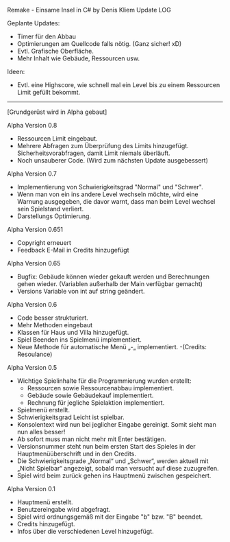 ﻿Remake - Einsame Insel in C# by Denis Kliem 
Update LOG

Geplante Updates:
- Timer für den Abbau
- Optimierungen am Quellcode falls nötig. (Ganz sicher! xD)
- Evtl. Grafische Oberfläche.
- Mehr Inhalt wie Gebäude, Ressourcen usw.

Ideen:
- Evtl. eine Highscore, wie schnell mal ein Level bis zu einem Ressourcen Limit gefüllt bekommt.

----------------------------------------------------
[Grundgerüst wird in Alpha gebaut]

Alpha Version 0.8
- Ressourcen Limit eingebaut.
- Mehrere Abfragen zum Überprüfung des Limits hinzugefügt. Sicherheitsvorabfragen, damit Limit niemals überläuft.
- Noch unsauberer Code. (Wird zum nächsten Update ausgebessert)

Alpha Version 0.7
- Implementierung von Schwierigkeitsgrad "Normal" und "Schwer".
- Wenn man von ein ins andere Level wechseln möchte, wird eine Warnung ausgegeben, die davor warnt, dass man beim Level wechsel sein   	Spielstand verliert.
- Darstellungs Optimierung.

Alpha Version 0.651
- Copyright erneuert
- Feedback E-Mail in Credits hinzugefügt

Alpha Version 0.65
- Bugfix: Gebäude können wieder gekauft werden und Berechnungen gehen wieder. (Variablen außerhalb der Main verfügbar gemacht)
- Versions Variable von int auf string geändert.

Alpha Version 0.6
- Code besser strukturiert.
- Mehr Methoden eingebaut
- Klassen für Haus und Villa hinzugefügt.
- Spiel Beenden ins Spielmenü implementiert.
- Neue Methode für automatische Menü „-„ implementiert. 
	-(Credits: Resoulance)

Alpha Version 0.5
- Wichtige Spielinhalte für die Programmierung wurden erstellt:
	- Ressourcen sowie Ressourcenabbau implementiert.
	- Gebäude sowie Gebäudekauf implementiert.
	- Rechnung für jegliche Spielaktion implementiert.
- Spielmenü erstellt.
- Schwierigkeitsgrad Leicht ist spielbar.
- Konsolentext wird nun bei jeglicher Eingabe gereinigt. Somit sieht man nun alles besser!
- Ab sofort muss man nicht mehr mit Enter bestätigen.
- Versionsnummer steht nun beim ersten Start des Spieles in der Hauptmenüüberschrift und in den Credits.
- Die Schwierigkeitsgrade „Normal“ und „Schwer“, werden aktuell mit „Nicht Spielbar“ angezeigt, sobald man versucht auf diese zuzugreifen.
- Spiel wird beim zurück gehen ins Hauptmenü zwischen gespeichert.


Alpha Version 0.1
- Hauptmenü erstellt.
- Benutzereingabe wird abgefragt.
- Spiel wird ordnungsgemäß mit der Eingabe "b" bzw. "B" beendet.
- Credits hinzugefügt.
- Infos über die verschiedenen Level hinzugefügt.
